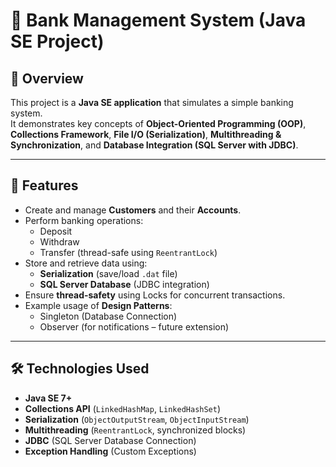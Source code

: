 # 🏦 Bank Management System (Java SE Project)

## 📌 Overview
This project is a **Java SE application** that simulates a simple banking system.  
It demonstrates key concepts of **Object-Oriented Programming (OOP)**, **Collections Framework**, **File I/O (Serialization)**, **Multithreading & Synchronization**, and **Database Integration (SQL Server with JDBC)**.

---

## 🚀 Features
- Create and manage **Customers** and their **Accounts**.
- Perform banking operations:
  - Deposit
  - Withdraw
  - Transfer (thread-safe using `ReentrantLock`)
- Store and retrieve data using:
  - **Serialization** (save/load `.dat` file)
  - **SQL Server Database** (JDBC integration)
- Ensure **thread-safety** using Locks for concurrent transactions.
- Example usage of **Design Patterns**:
  - Singleton (Database Connection)
  - Observer (for notifications – future extension)

---

## 🛠️ Technologies Used
- **Java SE 7+**
- **Collections API** (`LinkedHashMap`, `LinkedHashSet`)
- **Serialization** (`ObjectOutputStream`, `ObjectInputStream`)
- **Multithreading** (`ReentrantLock`, synchronized blocks)
- **JDBC** (SQL Server Database Connection)
- **Exception Handling** (Custom Exceptions)



